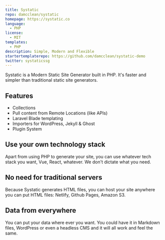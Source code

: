 ```yaml
---
title: Systatic
repo: damcclean/systatic
homepage: https://systatic.co
language:
  - PHP
license:
  - MIT
templates:
  - PHP
description: Simple, Modern and Flexible
startertemplaterepo: https://github.com/damcclean/systatic-demo
twitter: systaticssg
---
```


Systatic is a Modern Static Site Generator built in PHP. It's faster and simpler than traditional static site generators.

## Features

- Collections
- Pull content from Remote Locations (like APIs)
- Laravel Blade templating
- Importers for WordPress, Jekyll & Ghost
- Plugin System

## Use your own technology stack

Apart from using PHP to generate your site, you can use whatever tech stack you want, Vue, React, whatever. We don't dictate what you need.

## No need for traditional servers

Because Systatic generates HTML files, you can host your site anywhere you can put HTML files: Netlify, Github Pages, Amazon S3.

## Data from everywhere

You can put your data where ever you want. You could have it in Markdown files, WordPress or even a headless CMS and it will all work and feel the same.
